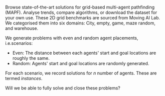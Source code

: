 Browse state-of-the-art solutions for grid-based multi-agent
pathfinding (MAPF). Analyse trends, compare algorithms, or download the
dataset for your own use. These 2D grid benchmarks are sourced from Moving AI Lab. We categorised them into six domains: City, empty, game, maze random, and warehouse.

We generate problems with even and random agent placements, i.e.scenarios:

- Even: The distance between each agents' start and goal locations are roughly the same.
- Random: Agents' start and goal locations are randomly generated.

For each scenario, we record solutions for _n_ number of agents. These are termed _instances_.

Will we be able to fully solve and close these problems?
